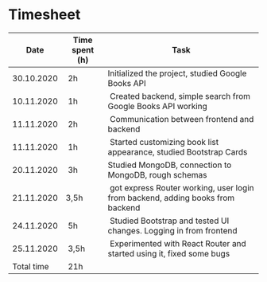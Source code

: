 # Timesheet

| Date | Time spent (h) | Task |
|------|------------|------|
|30.10.2020 | 2h | Initialized the project, studied Google Books API |
|10.11.2020 | 1h | Created backend, simple search from Google Books API working |
|11.11.2020 | 2h | Communication between frontend and backend |
|11.11.2020 | 1h | Started customizing book list appearance, studied Bootstrap Cards |
|20.11.2020 | 3h | Studied MongoDB, connection to MongoDB, rough schemas |
|21.11.2020 | 3,5h | got express Router working, user login from backend, adding books from backend |
|24.11.2020 | 5h | Studied Bootstrap and tested UI changes. Logging in from frontend |
|25.11.2020 | 3,5h | Experimented with React Router and started using it, fixed some bugs |
|Total time | 21h| |
